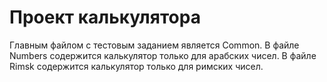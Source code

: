 # Проект калькулятора
Главным файлом с тестовым заданием является Common. 
В файле Numbers содержится калькулятор только для арабских чисел.
В файле Rimsk содержится калькулятор только для римских чисел.

